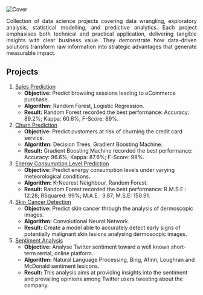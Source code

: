 ![Cover](Images/Cover.jpeg)
<p align="justify">
Collection of data science projects covering data wrangling, exploratory analysis, statistical modelling, and predictive analytics. Each project emphasises both technical and practical application, delivering tangible insights with clear business value. They demonstrate how data-driven solutions transform raw information into strategic advantages that generate measurable impact.

## Projects
1. [Sales Prediction](https://github.com/justgrossi/Portfolio/blob/main/1.Sales_Prediction/description.md)
   - **Objective:** Predict browsing sessions leading to eCommerce purchase.
   - **Algorithm:** Random Forest, Logistic Regression.
   - **Result:** Random Forest recorded the best performance: Accuracy: 89.2%; Kappa: 60.6%; F-Score: 89%.
2. [Churn Prediction](https://github.com/justgrossi/Portfolio/blob/main/2.Churn_Prediction/description.md)
   - **Objective:** Predict customers at risk of churning the credit card service.
   - **Algorithm:** Decision Trees, Gradient Boosting Machine.
   - **Result:** Gradient Boosting Machine recorded the best performance: Accuracy: 96.6%; Kappa: 87.6%; F-Score: 98%.
3. [Energy Consumption Level Prediction](https://github.com/justgrossi/Portfolio/blob/main/3.Energy_Consumption_Prediction/description.md)
   - **Objective:** Predict energy consumption levels under varying meteorological conditions.
   - **Algorithm:** K-Nearest Neighbour, Random Forest.
   - **Result:** Random Forest recorded the best performance: R.M.S.E.: 12.28; RSquared: 99%; M.A.E.: 3.87; M.S.E: 150.91.
4. [Skin Cancer Detection](https://github.com/justgrossi/Portfolio/blob/main/4.Skin_Cancer/description.md)
   - **Objective:** Predict skin cancer through the analysis of dermoscopic images.
   - **Algorithm:** Convolutional Neural Network.
   - **Result:** Create a model able to accurately detect early signs of potentially malignant skin lesions analysing dermoscopic images.
5. [Sentiment Analysis](https://github.com/justgrossi/Portfolio/blob/main/5.Sentiment_Analysis/description.md)
   - **Objective:** Analyse Twitter sentiment toward a well known short-term rental, online platform.
   - **Algorithm:** Natural Language Processing, Bing, Afinn, Loughran and McDonald sentiment lexicons.
   - **Result:** This analysis aims at providing insights into the sentiment and prevailing opinions among Twitter users tweeting about the company.
</p>
